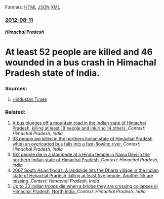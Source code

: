 
Formats: [HTML](/news/2012/08/11/at-least-52-people-are-killed-and-46-wounded-in-a-bus-crash-in-himachal-pradesh-state-of-india.html)  [JSON](/news/2012/08/11/at-least-52-people-are-killed-and-46-wounded-in-a-bus-crash-in-himachal-pradesh-state-of-india.json)  [XML](/news/2012/08/11/at-least-52-people-are-killed-and-46-wounded-in-a-bus-crash-in-himachal-pradesh-state-of-india.xml)  

### [2012-08-11](/news/2012/08/11/index.md)

##### Himachal Pradesh
# At least 52 people are killed and 46 wounded in a bus crash in Himachal Pradesh state of India. 




### Sources:

1. [Hindustan Times](http://www.hindustantimes.com/India-news/Shimla/HP-52-killed-46-injured-as-bus-falls-into-gorge/Article1-911835.aspx)

### Related:

1. [A bus plunges off a mountain road in the Indian state of Himachal Pradesh, killing at least 18 people and injuring 14 others. ](/news/2013/06/7/a-bus-plunges-off-a-mountain-road-in-the-indian-state-of-himachal-pradesh-killing-at-least-18-people-and-injuring-14-others.md) _Context: Himachal Pradesh, India_
2. [33 people are killed in the northern Indian state of Himachal Pradesh when an overloaded bus falls into a fast-flowing river. ](/news/2013/05/8/33-people-are-killed-in-the-northern-indian-state-of-himachal-pradesh-when-an-overloaded-bus-falls-into-a-fast-flowing-river.md) _Context: Himachal Pradesh, India_
3. [ 162 people die in a stampede at a Hindu temple in Naina Devi in the northern Indian state of Himachal Pradesh. ](/news/2008/08/3/162-people-die-in-a-stampede-at-a-hindu-temple-in-naina-devi-in-the-northern-indian-state-of-himachal-pradesh.md) _Context: Himachal Pradesh, India_
4. [ 2007 South Asian floods: A landslide hits the Dharla village in the Indian state of Himachal Pradesh, killing at least five people. Another 55 are missing. ](/news/2007/08/15/2007-south-asian-floods-a-landslide-hits-the-dharla-village-in-the-indian-state-of-himachal-pradesh-killing-at-least-five-people-another.md) _Context: Himachal Pradesh, India_
5. [ Up to 33 Indian troops die when a bridge they are crossing collapses in Himachal Pradesh, North India. ](/news/2005/09/8/up-to-33-indian-troops-die-when-a-bridge-they-are-crossing-collapses-in-himachal-pradesh-north-india.md) _Context: Himachal Pradesh, India_
